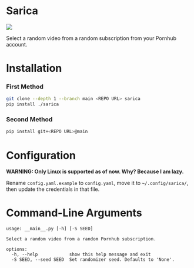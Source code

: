 # Sarica 

![](https://files.catbox.moe/vpr3cb.png)

Select a random video from a random subscription from your Pornhub account.

# Installation
### First Method
```bash
git clone --depth 1 --branch main <REPO URL> sarica
pip install ./sarica
```
### Second Method
```bash
pip install git+<REPO URL>@main
```

# Configuration
**WARNING: Only Linux is supported as of now. Why? Because I am lazy.**

Rename `config.yaml.example` to `config.yaml`, move it to `~/.config/sarica/`, then update the credentials in that file.

# Command-Line Arguments
```
usage: __main__.py [-h] [-S SEED]

Select a random video from a random Pornhub subscription.

options:
  -h, --help            show this help message and exit
  -S SEED, --seed SEED  Set randomizer seed. Defaults to 'None'.
```
